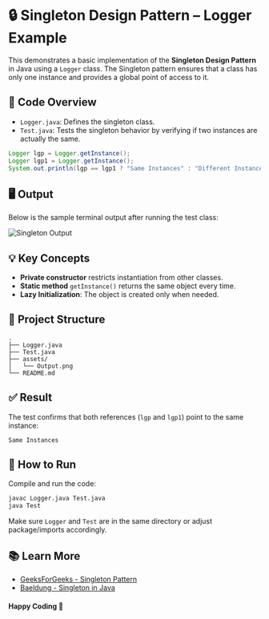 # 🔒 Singleton Design Pattern – Logger Example

This demonstrates a basic implementation of the **Singleton Design Pattern** in Java using a `Logger` class. The Singleton pattern ensures that a class has only one instance and provides a global point of access to it.

## 📄 Code Overview

- `Logger.java`: Defines the singleton class.
- `Test.java`: Tests the singleton behavior by verifying if two instances are actually the same.

```java
Logger lgp = Logger.getInstance();
Logger lgp1 = Logger.getInstance();
System.out.println(lgp == lgp1 ? "Same Instances" : "Different Instances");
````

## 🖥 Output

Below is the sample terminal output after running the test class:

![Singleton Output](./Output/Output.png)

## 💡 Key Concepts

* **Private constructor** restricts instantiation from other classes.
* **Static method** `getInstance()` returns the same object every time.
* **Lazy Initialization**: The object is created only when needed.

## 📂 Project Structure

````
.
├── Logger.java
├── Test.java
├── assets/
│   └── Output.png
└── README.md
````

## ✅ Result

The test confirms that both references (`lgp` and `lgp1`) point to the same instance:

````
Same Instances
````

## 🚀 How to Run

Compile and run the code:

````bash
javac Logger.java Test.java
java Test
````

Make sure `Logger` and `Test` are in the same directory or adjust package/imports accordingly.

## 📚 Learn More

* [GeeksForGeeks - Singleton Pattern](https://www.geeksforgeeks.org/singleton-design-pattern/)
* [Baeldung - Singleton in Java](https://www.baeldung.com/solid-principles)

#### Happy Coding 🎯